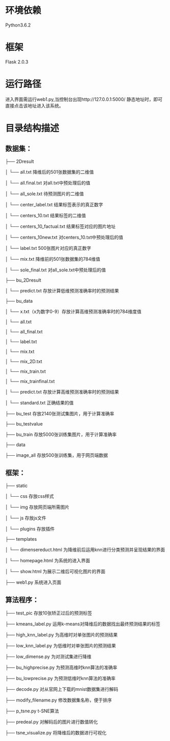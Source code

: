 # 环境依赖

Python3.6.2

# 框架

Flask 2.0.3

# 运行路径

进入界面需运行web1.py,当控制台出现http://127.0.0.1:5000/ 静态地址时，即可直接点击该地址进入该系统。

# 目录结构描述

## 数据集：

├── 2Dresult 

│  └── all.txt 降维后的501张数据集的二维值

│  └── all.final.txt 对all.txt中预处理后的值

│  └── all_sole.txt 待预测图片的二维值

│  └── center_label.txt 结果标签表示的真正数字

│  └── centers_10.txt 结果标签的二维值

│  └── centers_10_factual.txt 结果标签对应的图片地址

│  └── centers_10new.txt 对centers_10.txt中预处理后的值

│  └── label.txt 500张图片对应的真正数字

│  └── mix.txt 降维前的501张数据集的784维值

│  └── sole_final.txt 对all_sole.txt中预处理后的值

├── bu_2Dresult 

  │  └── predict.txt 存放计算低维预测准确率时的预测结果

├── bu_data

│  └── x.txt（x为数字0-9）存放计算高维预测准确率时的784维度值

│  └── all.txt

│  └── all_final.txt

│  └── label.txt

│  └── mix.txt

│  └── mix_2D.txt

│  └── mix_train.txt

│  └── mix_trainfinal.txt

│  └── predict.txt 存放计算高维预测准确率时的预测结果

│  └── standard.txt 正确结果的值

├── bu_test 存放2140张测试集图片，用于计算准确率

├── bu_testvalue

├── bu_train 存放5000张训练集图片，用于计算准确率

├── data 

├── image_all 存放500张训练集，用于网页端数据

## 框架：

├── static

│  └── css 存放css样式

│  └── img 存放网页端所需图片

│  └── js 存放js文件

│  └── plugins 存放插件

├── templates

│  └── dimensereduct.html 为降维前后运用knn进行分类预测并呈现结果的界面

│  └── homepage.html 为系统的进入界面

│  └── show.html 为展示二维后可视化图片的界面

├── web1.py 系统进入页面

 

## 算法程序：

├── test_pic 存放10张矫正过后的预测标签

├── kmeans_label.py 运用k-means对降维后的数据找出最终预测结果的标签

├── high_knn_label.py 为高维时对单张图片的预测结果

├── low_knn_label.py 为低维时对单张图片的预测结果

├── low_dimense.py 为对测试集进行降维

├── bu_highprecise.py 为预测高维时knn算法的准确率

├── bu_lowprecise.py 为预测低维时knn算法的准确率

├── decode.py 对从官网上下载的mnist数据集进行解码

├── modify_filename.py 修改数据集名称，便于排序

├── p_tsne.py t-SNE算法

├── predeal.py 对解码后的图片进行数值转化

├── tsne_visualize.py 将降维后的数据进行可视化
